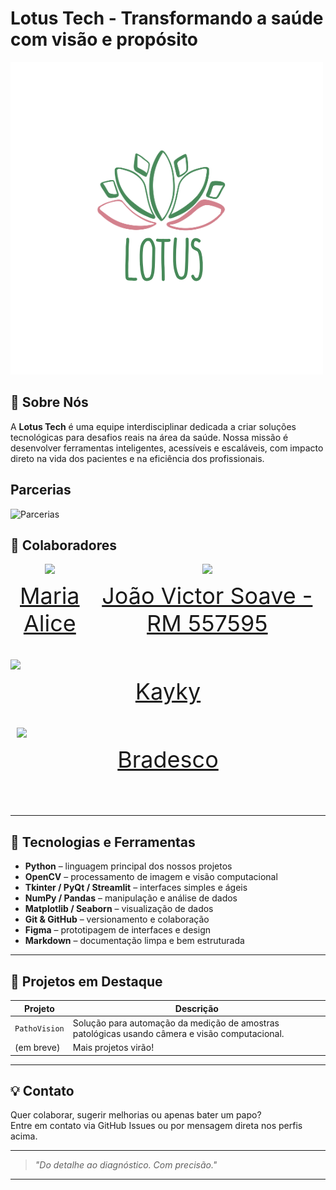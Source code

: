 # Lotus Tech - Transformando a saúde com visão e propósito

<img src='LOTUS.png'>

## 💼 Sobre Nós

A **Lotus Tech** é uma equipe interdisciplinar dedicada a criar soluções tecnológicas para desafios reais na área da saúde. Nossa missão é desenvolver ferramentas inteligentes, acessíveis e escaláveis, com impacto direto na vida dos pacientes e na eficiência dos profissionais.

## Parcerias

![Parcerias](https://encrypted-tbn0.gstatic.com/images?q=tbn:ANd9GcQCY2AMSfnqDKb1EHUv4MKIQUV8XeM-AAe6EQ&s)

## 👥 Colaboradores

<div style="display: flex; justify-content: space-between; align-items: center;">
<a href="https://github.com/Malice112" target="_blank" style="text-align: center; margin-right: 10px;">
<img loading="lazy" src="https://avatars.githubusercontent.com/Malice112" width=120>
<p style="font-size:min(2vh, 36px); margin-top: 10px;">Maria Alice</p>
</a>

<a href="https://github.com/jaoAprendiz" target="_blank" style="text-align: center; margin-right: 10px;">
<img loading="lazy" src="https://avatars.githubusercontent.com/jaoAprendiz" width=120>
<p style="font-size:min(2vh, 36px); margin-top: 10px;">João Victor Soave - RM 557595</p>
</a>
</div>

<a href="https://github.com/KStiliano" target="_blank" style="text-align: center; margin-right: 10px;">
<img loading="lazy" src="https://avatars.githubusercontent.com/KStiliano" width=120>
<p style="font-size:min(2vh, 36px); margin-top: 10px;">Kayky</p>
</a>
</div>

<a href="https://github.com/pehenmendes" target="_blank" style="text-align: center; margin-right: 10px;">
<img loading="lazy" src="https://avatars.githubusercontent.com/pehenmendes" width=120>
<p style="font-size:min(2vh, 36px); margin-top: 10px;">Bradesco</p>
</a>
</div>

---

## 🧠 Tecnologias e Ferramentas

- **Python** – linguagem principal dos nossos projetos
- **OpenCV** – processamento de imagem e visão computacional
- **Tkinter / PyQt / Streamlit** – interfaces simples e ágeis
- **NumPy / Pandas** – manipulação e análise de dados
- **Matplotlib / Seaborn** – visualização de dados
- **Git & GitHub** – versionamento e colaboração
- **Figma** – prototipagem de interfaces e design
- **Markdown** – documentação limpa e bem estruturada

---

## 🚀 Projetos em Destaque

| Projeto | Descrição |
|--------|-----------|
| `PathoVision` | Solução para automação da medição de amostras patológicas usando câmera e visão computacional. |
| (em breve) | Mais projetos virão! |

---

## 💡 Contato

Quer colaborar, sugerir melhorias ou apenas bater um papo?  
Entre em contato via GitHub Issues ou por mensagem direta nos perfis acima.

---

> *"Do detalhe ao diagnóstico. Com precisão."*

---

